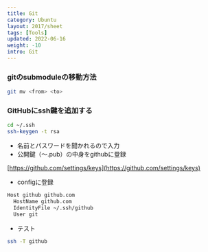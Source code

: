 ```yaml
---
title: Git
category: Ubuntu
layout: 2017/sheet
tags: [Tools]
updated: 2022-06-16
weight: -10
intro: Git
---
```




### gitのsubmoduleの移動方法

```bash
git mv <from> <to>
```

### GitHubにssh鍵を追加する

```bash
cd ~/.ssh
ssh-keygen -t rsa
```

- 名前とパスワードを聞かれるので入力
- 公開鍵（〜.pub）の中身をgithubに登録

[https://github.com/settings/keys](https://github.com/settings/keys)

- configに登録

```bash
Host github github.com
  HostName github.com
  IdentityFile ~/.ssh/github
  User git
```

- テスト

```bash
ssh -T github
```
